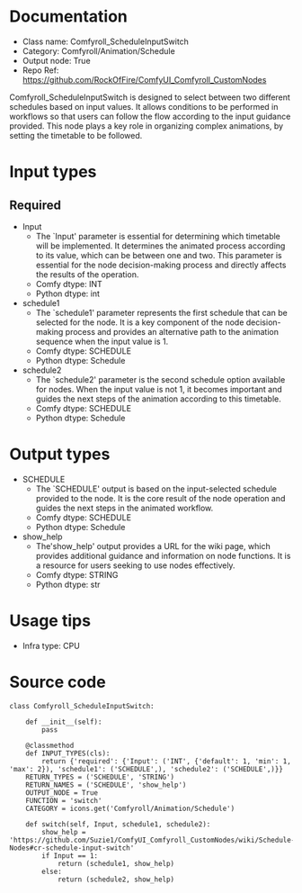 # Documentation
- Class name: Comfyroll_ScheduleInputSwitch
- Category: Comfyroll/Animation/Schedule
- Output node: True
- Repo Ref: https://github.com/RockOfFire/ComfyUI_Comfyroll_CustomNodes

Comfyroll_ScheduleInputSwitch is designed to select between two different schedules based on input values. It allows conditions to be performed in workflows so that users can follow the flow according to the input guidance provided. This node plays a key role in organizing complex animations, by setting the timetable to be followed.

# Input types
## Required
- Input
    - The `Input' parameter is essential for determining which timetable will be implemented. It determines the animated process according to its value, which can be between one and two. This parameter is essential for the node decision-making process and directly affects the results of the operation.
    - Comfy dtype: INT
    - Python dtype: int
- schedule1
    - The `schedule1' parameter represents the first schedule that can be selected for the node. It is a key component of the node decision-making process and provides an alternative path to the animation sequence when the input value is 1.
    - Comfy dtype: SCHEDULE
    - Python dtype: Schedule
- schedule2
    - The `schedule2' parameter is the second schedule option available for nodes. When the input value is not 1, it becomes important and guides the next steps of the animation according to this timetable.
    - Comfy dtype: SCHEDULE
    - Python dtype: Schedule

# Output types
- SCHEDULE
    - The `SCHEDULE' output is based on the input-selected schedule provided to the node. It is the core result of the node operation and guides the next steps in the animated workflow.
    - Comfy dtype: SCHEDULE
    - Python dtype: Schedule
- show_help
    - The'show_help' output provides a URL for the wiki page, which provides additional guidance and information on node functions. It is a resource for users seeking to use nodes effectively.
    - Comfy dtype: STRING
    - Python dtype: str

# Usage tips
- Infra type: CPU

# Source code
```
class Comfyroll_ScheduleInputSwitch:

    def __init__(self):
        pass

    @classmethod
    def INPUT_TYPES(cls):
        return {'required': {'Input': ('INT', {'default': 1, 'min': 1, 'max': 2}), 'schedule1': ('SCHEDULE',), 'schedule2': ('SCHEDULE',)}}
    RETURN_TYPES = ('SCHEDULE', 'STRING')
    RETURN_NAMES = ('SCHEDULE', 'show_help')
    OUTPUT_NODE = True
    FUNCTION = 'switch'
    CATEGORY = icons.get('Comfyroll/Animation/Schedule')

    def switch(self, Input, schedule1, schedule2):
        show_help = 'https://github.com/Suzie1/ComfyUI_Comfyroll_CustomNodes/wiki/Schedule-Nodes#cr-schedule-input-switch'
        if Input == 1:
            return (schedule1, show_help)
        else:
            return (schedule2, show_help)
```